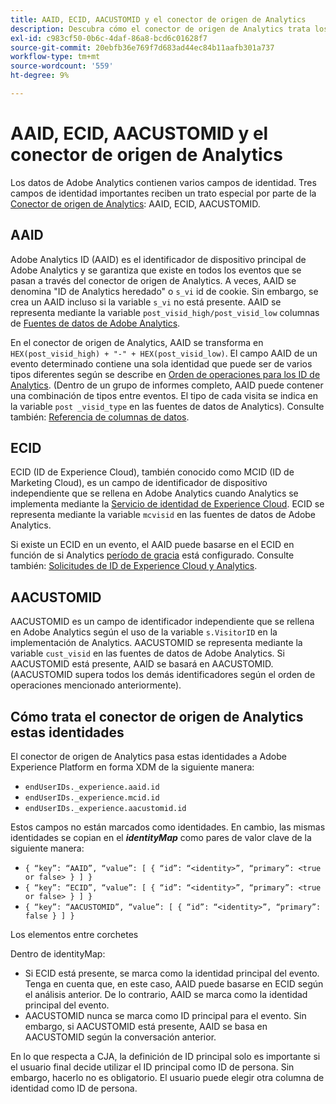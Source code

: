 ```yaml
---
title: AAID, ECID, AACUSTOMID y el conector de origen de Analytics
description: Descubra cómo el conector de origen de Analytics trata los campos de identidad de Adobe Analytics.
exl-id: c983cf50-0b6c-4daf-86a8-bcd6c01628f7
source-git-commit: 20ebfb36e769f7d683ad44ec84b11aafb301a737
workflow-type: tm+mt
source-wordcount: '559'
ht-degree: 9%

---
```


# AAID, ECID, AACUSTOMID y el conector de origen de Analytics

Los datos de Adobe Analytics contienen varios campos de identidad. Tres campos de identidad importantes reciben un trato especial por parte de la [Conector de origen de Analytics](https://experienceleague.adobe.com/docs/experience-platform/sources/ui-tutorials/create/adobe-applications/analytics.html?lang=es): AAID, ECID, AACUSTOMID.

## AAID

Adobe Analytics ID (AAID) es el identificador de dispositivo principal de Adobe Analytics y se garantiza que existe en todos los eventos que se pasan a través del conector de origen de Analytics. A veces, AAID se denomina &quot;ID de Analytics heredado&quot; o `s_vi` id de cookie. Sin embargo, se crea un AAID incluso si la variable `s_vi` no está presente. AAID se representa mediante la variable `post_visid_high/post_visid_low` columnas de [Fuentes de datos de Adobe Analytics](https://experienceleague.adobe.com/docs/analytics/export/analytics-data-feed/data-feed-contents/datafeeds-reference.html?lang=es#columns%2C-descriptions%2C-and-data-types).

En el conector de origen de Analytics, AAID se transforma en `HEX(post_visid_high) + "-" + HEX(post_visid_low)`. El campo AAID de un evento determinado contiene una sola identidad que puede ser de varios tipos diferentes según se describe en [Orden de operaciones para los ID de Analytics](https://experienceleague.adobe.com/docs/id-service/using/reference/analytics-reference/analytics-order-of-operations.html?lang=en%5B%5D). (Dentro de un grupo de informes completo, AAID puede contener una combinación de tipos entre eventos. El tipo de cada visita se indica en la variable `post _visid_type` en las fuentes de datos de Analytics). Consulte también: [Referencia de columnas de datos](https://experienceleague.adobe.com/docs/analytics/export/analytics-data-feed/data-feed-contents/datafeeds-reference.html?lang=es).

## ECID

ECID (ID de Experience Cloud), también conocido como MCID (ID de Marketing Cloud), es un campo de identificador de dispositivo independiente que se rellena en Adobe Analytics cuando Analytics se implementa mediante la [Servicio de identidad de Experience Cloud](https://experienceleague.adobe.com/docs/id-service/using/implementation/setup-analytics.html?lang=es). ECID se representa mediante la variable `mcvisid` en las fuentes de datos de Adobe Analytics.

Si existe un ECID en un evento, el AAID puede basarse en el ECID en función de si Analytics [período de gracia](https://experienceleague.adobe.com/docs/id-service/using/reference/analytics-reference/grace-period.html?lang=es) está configurado. Consulte también: [Solicitudes de ID de Experience Cloud y Analytics](https://experienceleague.adobe.com/docs/id-service/using/reference/analytics-reference/legacy-analytics.html?lang=en).

## AACUSTOMID

AACUSTOMID es un campo de identificador independiente que se rellena en Adobe Analytics según el uso de la variable `s.VisitorID` en la implementación de Analytics. AACUSTOMID se representa mediante la variable `cust_visid` en las fuentes de datos de Adobe Analytics. Si AACUSTOMID está presente, AAID se basará en AACUSTOMID. (AACUSTOMID supera todos los demás identificadores según el orden de operaciones mencionado anteriormente).

## Cómo trata el conector de origen de Analytics estas identidades

El conector de origen de Analytics pasa estas identidades a Adobe Experience Platform en forma XDM de la siguiente manera:

* `endUserIDs._experience.aaid.id`
* `endUserIDs._experience.mcid.id`
* `endUserIDs._experience.aacustomid.id`

Estos campos no están marcados como identidades. En cambio, las mismas identidades se copian en el **_identityMap_** como pares de valor clave de la siguiente manera:

* `{ “key”: “AAID”, “value”: [ { “id”: “<identity>”, “primary”: <true or false> } ] }`
* `{ “key”: “ECID”, “value”: [ { “id”: “<identity>”, “primary”: <true or false> } ] }`
* `{ “key”: “AACUSTOMID”, “value”: [ { “id”: “<identity>”, “primary”: false } ] }`

Los elementos entre corchetes

Dentro de identityMap:

* Si ECID está presente, se marca como la identidad principal del evento. Tenga en cuenta que, en este caso, AAID puede basarse en ECID según el análisis anterior.
De lo contrario, AAID se marca como la identidad principal del evento.
* AACUSTOMID nunca se marca como ID principal para el evento. Sin embargo, si AACUSTOMID está presente, AAID se basa en AACUSTOMID según la conversación anterior.

En lo que respecta a CJA, la definición de ID principal solo es importante si el usuario final decide utilizar el ID principal como ID de persona. Sin embargo, hacerlo no es obligatorio. El usuario puede elegir otra columna de identidad como ID de persona.
